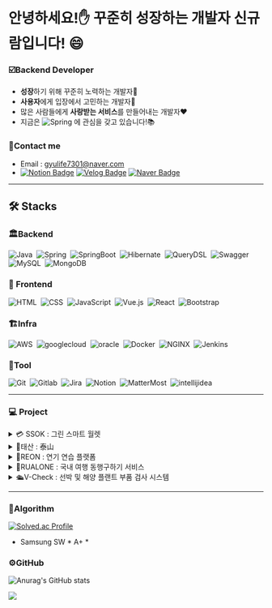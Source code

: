 # 안녕하세요!✋ 꾸준히 성장하는 개발자 신규람입니다! 😄 

### ☑️**Backend Developer**

- **성장**하기 위해 꾸준히 노력하는 개발자🌱 </br>
- **사용자**에게 입장에서 고민하는 개발자🤔</br>
- 많은 사람들에게 **사랑받는 서비스**를 만들어내는 개발자❤️</br>
- 지금은 ![Spring](https://img.shields.io/badge/-Spring-05122A?style=flat&logo=Spring)&nbsp;에 관심을 갖고 있습니다!📚

### 📲Contact me
- Email : gyulife7301@naver.com
- [![Notion Badge](https://img.shields.io/badge/Notion-000000?style=flat-square&logo=Notion&logoColor=white&link=https://www.notion.so/f947bc20438141b6ba4d1a4bbc0bd628?pvs=4)](https://productive-robin-8c8.notion.site/f947bc20438141b6ba4d1a4bbc0bd628?pvs=4)
[![Velog Badge](https://img.shields.io/badge/Velog-20C997?style=flat-square&logo=Velog&logoColor=white&link=https://velog.io/@marugy)](https://velog.io/@marugy)
[![Naver Badge](https://img.shields.io/badge/NaverBlog-03C75A?style=flat-square&logo=Naver&logoColor=white&link=https://blog.naver.com/gyulife7301)](https://blog.naver.com/gyulife7301)</br>
<hr>

## 🛠️ Stacks
### 🏛️Backend
![Java](https://img.shields.io/badge/-Java-05122A?style=flat&logo=Java)&nbsp;
![Spring](https://img.shields.io/badge/-Spring-05122A?style=flat&logo=Spring)&nbsp;
![SpringBoot](https://img.shields.io/badge/-SpringBoot-05122A?style=flat&logo=SpringBoot)&nbsp;
![Hibernate](https://img.shields.io/badge/-Hibernate-05122A?style=flat&logo=Hibernate)&nbsp;
![QueryDSL](https://img.shields.io/badge/-QueryDSL-05122A?style=flat&logo=Querydsl)&nbsp;
![Swagger](https://img.shields.io/badge/-Swagger-05122A?style=flat&logo=Swagger)&nbsp;
![MySQL](https://img.shields.io/badge/-MySQL-05122A?style=flat&logo=mysql)&nbsp;
![MongoDB](https://img.shields.io/badge/-MongoDB-05122A?style=flat&logo=mongodb)&nbsp;
### 📄 Frontend
![HTML](https://img.shields.io/badge/-HTML-05122A?style=flat&logo=HTML5)&nbsp;
![CSS](https://img.shields.io/badge/-CSS-05122A?style=flat&logo=CSS3&logoColor=1572B6)&nbsp;
![JavaScript](https://img.shields.io/badge/-JavaScript-05122A?style=flat&logo=javascript)&nbsp;
![Vue.js](https://img.shields.io/badge/-Vue.js-05122A?style=flat&logo=Vue.js)&nbsp;
![React](https://img.shields.io/badge/-React-05122A?style=flat&logo=React)&nbsp;
![Bootstrap](https://img.shields.io/badge/-Bootstrap-05122A?style=flat&logo=bootstrap&logoColor=563D7C)&nbsp;
### 🏗️Infra
![AWS](https://img.shields.io/badge/-AWS-05122A?style=flat&logo=amazon-aws)&nbsp;
![googlecloud](https://img.shields.io/badge/-GCP-05122A?style=flat&logo=google-cloud)&nbsp;
![oracle](https://img.shields.io/badge/-OCI-05122A?style=flat&logo=oracle)&nbsp;
![Docker](https://img.shields.io/badge/-Docker-05122A?style=flat&logo=docker)&nbsp;
![NGINX](https://img.shields.io/badge/-NGINX-05122A?style=flat&logo=NGINX)&nbsp;
![Jenkins](https://img.shields.io/badge/-Jenkins-05122A?style=flat&logo=Jenkins)&nbsp;
### 🧰Tool
![Git](https://img.shields.io/badge/-Git-05122A?style=flat&logo=git)&nbsp;
![Gitlab](https://img.shields.io/badge/-Gitlab-05122A?style=flat&logo=gitlab)&nbsp;
![Jira](https://img.shields.io/badge/-Jira-05122A?style=flat&logo=Jira)&nbsp;
![Notion](https://img.shields.io/badge/-Notion-05122A?style=flat&logo=Notion)&nbsp;
![MatterMost](https://img.shields.io/badge/-MatterMost-05122A?style=flat&logo=MatterMost)&nbsp;
![intellijidea](https://img.shields.io/badge/-intellijidea-05122A?style=flat&logo=intellijidea)&nbsp;

<hr>

### 💻&nbsp;Project
<details>
  <summary>💳 SSOK : 그린 스마트 월렛</summary>

#### 프로젝트 개요
- 지갑안의 신분증, 카드, 영수증, 명함을 스마트 지갑으로! paperless로 환경까지 보호하며 지갑 안의 물건을 간편하게 관리하는 그린 스마트 지갑
- 일정 : 2023.10 ~ 진행중 
- 인원 : backend 5, frontend 1 
- repository : https://github.com/marugy/ssok

#### 맡은 역할
- TeamReader - 일정 및 산출물 관리 팀 리딩 <br>
- Backend - 회원 관련 기능 개발 <br>
- Infra - MSA 환경 구축, Gitlab, AWS, OCI, GCP 서버에서 Docker와 jenkins를 사용하여 자동배포 환경 구축 <br>

#### 사용 기술
- Backend - Spring, JPA, Mongo, MariaDB <br>
- Infra - Docker, Jenkins, Spring Cloud Netflix Eureka

</details>

<details>
  <summary>💸태산 : 泰山</summary>

#### 프로젝트 개요
- 사용자의 소비패턴을 분석하여 소비 습관을 개선하고 저축을 유도하는 절약 저축 플랫폼
- 일정 : 2023.8 ~ 10 
- 인원 : backend 3, frontend 3 
- repo : https://github.com/marugy/Taesan
- 수상 : SSAFY 특화 프로젝트 1등

#### 맡은 역할
- TeamReader - 일정 및 산출물 관리 팀 리딩 <br>
- Backend - 회원 관련 기능, 절약 챌린지, 습관 저금통 기능 개발 <br>
- Infra - Docker와 jenkins를 사용하여 자동배포 환경 구축 <br>

#### 사용 기술
- Backend - Spring, JPA, QueryDSL <br>
- Infra - Docker, Jenkins
</details>

<details>
  <summary>🎥REON : 연기 연습 플랫폼</summary>

#### 프로젝트 개요
- 연기에 관심있는 사용자들이 연기 연습, 배틀을 하고 소통할 수 있는 플랫폼
- 일정 : 2023.7 ~ 2023.8
- 인원 : backend 2, frontend 4 
- repo : https://github.com/marugy/RE-ON

#### 맡은 역할
- TeamReader - 일정 및 산출물 관리 팀 리딩 <br>
- Backend - 연기 배틀, 게시판 관련 기능 개발 <br>
- Infra - OpenVidu Platform을 사용하여 WerbRtc 환경 구축, Docker 사용 수동 배포

#### 사용 기술
- Backend - Spring, JPA, QueryDSL
- Infra - Docker
</details>

<details>
  <summary>🚶RUALONE : 국내 여행 동행구하기 서비스</summary>

#### 프로젝트 개요
- 국내 여행지 정보 제공 및 국내 여행 동행을 구할 수 있는 여행 플랫폼
- 일정 : 2023.6 ~ 2023.7
- 인원 : backend 2, frontend 
- repo : https://github.com/Lets-Travel-Well
- 수상 : 제 9회 인천 공공데이터 경진대회 입선
  
#### 맡은 역할
- Frontend - 프론트 웹 페이지 구현
- Backend - 회원, 여행지, 동행, 관련 기능 구현
- Infra - config 서버 구축, Aws, Docker, GitActions을 통한 자동 배포 환경 구축

#### 사용 기술
> Frontend - Vue, Vuex <br>
> Backend - Spring, JPA, QueryDSL, Spring Security, Oauth2.0, Spring cloud
> Infra - Docker, GitActions
</details>

<details>
  <summary>🛳️V-Check : 선박 및 해양 플랜트 부품 검사 시스템</summary>

#### 프로젝트 개요
- 선박을 블록단위로 관리하고 AI를 사용하여 실시간 불량 검사가 가능한 선박 검사 플랫폼
  - 일정 : 2022.9 ~ 2022.12
  - 인원 : frontend 1, backend 1, AI 1
  - 수상 : 제 14회 세종대학교 창의설계 경진대회 대상, 한국 저작권 위원회 저작권 등록

#### 맡은 역할
- TeamReader - 일정 및 산출물 관리 팀 리딩 <br>
- Frontend - 프론트 담당 개발 <br>

#### 사용 기술
- Frontend - React
  
</details>


<hr>

### 🔖Algorithm
[![Solved.ac Profile](http://mazassumnida.wtf/api/v2/generate_badge?boj=sj_coding)](https://solved.ac/sj_coding/)
- Samsung SW * A+ *
### ⚙️GitHub
![Anurag's GitHub stats](https://github-readme-stats.vercel.app/api?username=marugy&show_icons=true&theme=radical)

<a href="https://hits.seeyoufarm.com"><img src="https://hits.seeyoufarm.com/api/count/incr/badge.svg?url=https%3A%2F%2Fgithub.com%2Fmarugy&count_bg=%2379C83D&title_bg=%23555555&icon=&icon_color=%23E7E7E7&title=hits&edge_flat=false"/></a>

